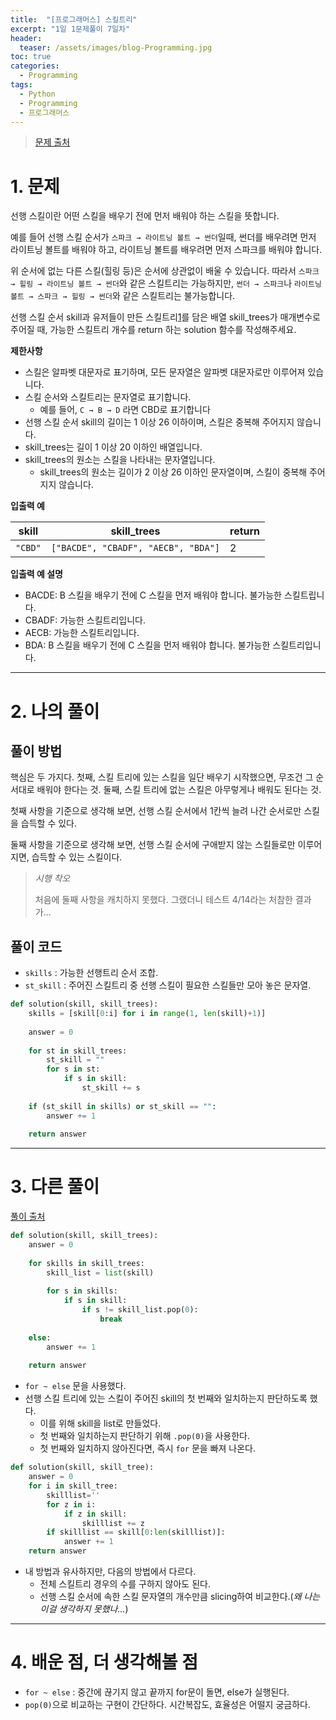 ```yaml
---
title:  "[프로그래머스] 스킬트리"
excerpt: "1일 1문제풀이 7일차"
header:
  teaser: /assets/images/blog-Programming.jpg
toc: true
categories:
  - Programming
tags:
  - Python
  - Programming
  - 프로그래머스
---
```




> [문제 출처](https://programmers.co.kr/learn/courses/30/lessons/49993)



# 1. 문제



선행 스킬이란 어떤 스킬을 배우기 전에 먼저 배워야 하는 스킬을 뜻합니다.

예를 들어 선행 스킬 순서가 `스파크 → 라이트닝 볼트 → 썬더`일때, 썬더를 배우려면 먼저 라이트닝 볼트를 배워야 하고, 라이트닝 볼트를 배우려면 먼저 스파크를 배워야 합니다.

위 순서에 없는 다른 스킬(힐링 등)은 순서에 상관없이 배울 수 있습니다. 따라서 `스파크 → 힐링 → 라이트닝 볼트 → 썬더`와 같은 스킬트리는 가능하지만, `썬더 → 스파크`나 `라이트닝 볼트 → 스파크 → 힐링 → 썬더`와 같은 스킬트리는 불가능합니다.

선행 스킬 순서 skill과 유저들이 만든 스킬트리[1](https://programmers.co.kr/learn/courses/30/lessons/49993#fn1)를 담은 배열 skill_trees가 매개변수로 주어질 때, 가능한 스킬트리 개수를 return 하는 solution 함수를 작성해주세요.



**제한사항**

- 스킬은 알파벳 대문자로 표기하며, 모든 문자열은 알파벳 대문자로만 이루어져 있습니다.
- 스킬 순서와 스킬트리는 문자열로 표기합니다.
  - 예를 들어, `C → B → D` 라면 CBD로 표기합니다
- 선행 스킬 순서 skill의 길이는 1 이상 26 이하이며, 스킬은 중복해 주어지지 않습니다.
- skill_trees는 길이 1 이상 20 이하인 배열입니다.
- skill_trees의 원소는 스킬을 나타내는 문자열입니다.
  - skill_trees의 원소는 길이가 2 이상 26 이하인 문자열이며, 스킬이 중복해 주어지지 않습니다.



**입출력 예**

| skill   | skill_trees                         | return |
| ------- | ----------------------------------- | ------ |
| `"CBD"` | `["BACDE", "CBADF", "AECB", "BDA"]` | 2      |



**입출력 예 설명**

- BACDE: B 스킬을 배우기 전에 C 스킬을 먼저 배워야 합니다. 불가능한 스킬트립니다.
- CBADF: 가능한 스킬트리입니다.
- AECB: 가능한 스킬트리입니다.
- BDA: B 스킬을 배우기 전에 C 스킬을 먼저 배워야 합니다. 불가능한 스킬트리입니다.



---



# 2. 나의 풀이 

## 풀이 방법



 핵심은 두 가지다. 첫째, 스킬 트리에 있는 스킬을 일단 배우기 시작했으면, 무조건 그 순서대로 배워야 한다는 것. 둘째, 스킬 트리에 없는 스킬은 아무렇게나 배워도 된다는 것.

 첫째 사항을 기준으로 생각해 보면, 선행 스킬 순서에서 1칸씩 늘려 나간 순서로만 스킬을 습득할 수 있다.

 둘째 사항을 기준으로 생각해 보면, 선행 스킬 순서에 구애받지 않는 스킬들로만 이루어지면, 습득할 수 있는 스킬이다.



>*시행 착오*
>
>처음에 둘째 사항을 캐치하지 못했다. 그랬더니 테스트 4/14라는 처참한 결과가...





## 풀이 코드

* `skills` : 가능한 선행트리 순서 조합.
* `st_skill` : 주어진 스킬트리 중 선행 스킬이 필요한 스킬들만 모아 놓은 문자열.

```python
def solution(skill, skill_trees):
    skills = [skill[0:i] for i in range(1, len(skill)+1)]
    
    answer = 0
    
    for st in skill_trees:
        st_skill = ""
        for s in st:
            if s in skill:
                st_skill += s
    
    if (st_skill in skills) or st_skill == "":
        answer += 1
    
    return answer
```





---





# 3. 다른 풀이



[풀이 출처](https://programmers.co.kr/learn/courses/30/lessons/49993/solution_groups?language=python3)

```python
def solution(skill, skill_trees):
    answer = 0
    
    for skills in skill_trees:
        skill_list = list(skill)
        
        for s in skills:
            if s in skill:
                if s != skill_list.pop(0):
                    break
    
    else:
        answer += 1
    
    return answer
```

* `for ~ else` 문을 사용했다.
* 선행 스킬 트리에 있는 스킬이 주어진 skill의 첫 번째와 일치하는지 판단하도록 했다.
  * 이를 위해 skill을 list로 만들었다.
  * 첫 번째와 일치하는지 판단하기 위해 `.pop(0)`을 사용한다.
  * 첫 번째와 일치하지 않아진다면, 즉시 `for` 문을 빠져 나온다.



```python
def solution(skill, skill_tree):
    answer = 0
    for i in skill_tree:
        skilllist=''
        for z in i:
            if z in skill:
                skilllist += z
        if skilllist == skill[0:len(skilllist)]:
            answer += 1
    return answer
```

* 내 방법과 유사하지만, 다음의 방법에서 다르다.
  * 전체 스킬트리 경우의 수를 구하지 않아도 된다.
  * 선행 스킬 순서에 속한 스킬 문자열의 개수만큼 slicing하여 비교한다.(*왜 나는 이걸 생각하지 못했나...*)



---



# 4. 배운 점, 더 생각해볼 점

* `for ~ else` : 중간에 끊기지 않고 끝까지 for문이 돌면, else가 실행된다.
* `pop(0)`으로 비교하는 구현이 간단하다. 시간복잡도, 효율성은 어떨지 궁금하다.
